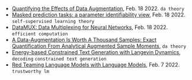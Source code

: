 
- [Quantifying the Effects of Data Augmentation](https://arxiv.org/pdf/2202.09134.pdf), Feb. 18 2022. `da theory`
- [Masked prediction tasks: a parameter identifiability view](https://arxiv.org/pdf/2202.09305.pdf), Feb. 18 2022. `self-supervised learning theory`
- [DataMUX: Data Multiplexing for Neural Networks](https://arxiv.org/pdf/2202.09318.pdf), Feb. 18 2022. `efficient computation`
- [A Data-Augmentation Is Worth A Thousand Samples: Exact Quantification From Analytical Augmented Sample Moments](https://arxiv.org/pdf/2202.08325.pdf), `da theory`
- [Energy-based Constrained Text Generation with Langevin Dynamics](https://arxiv.org/pdf/2202.11705.pdf), `decoding` `constrained text generation`
- [Red Teaming Language Models with Language Models](https://www.deepmind.com/research/publications/2022/Red-Teaming-Language-Models-with-Language-Models), Feb. 7 2022. `trustworthy lm`
